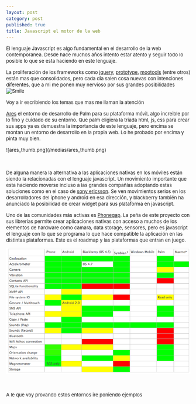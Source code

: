 ```yaml
---
layout: post
category: post
published: true
title: Javascript el motor de la web
---
```


<p><span style="font-size: small;">El lenguaje Javascript es algo fundamental en el desarrollo de la web contemporanea. Desde hace muchos años intento estar atento y seguir todo lo posible lo que se esta haciendo en este lenguaje. </span></p><p><span style="font-size: small;">La proliferación de los frameworks como <a href="http://jquery.com/">jquery</a>, <a href="http://www.prototypejs.org/">prototype</a>,&nbsp;<a href="http://mootools.net/">mootools</a>&nbsp;(entre otros) están mas que consolidados, pero cada día salen cosa nuevas con intenciones diferentes, que a mi me ponen muy nervioso por sus grandes posibilidades&nbsp;<img title="Smile" src="http://karlosgliberal.investic.net/sites/all/libraries/tinymce/jscripts/tiny_mce/plugins/emotions/img/smiley-smile.gif" border="0" alt="Smile" /></span></p><p><span style="font-size: small;">Voy a ir escribiendo los temas que mas me llaman la atención</span></p><p><span style="font-size: small;"><a title="ares" href="http://ares.palm.com/Ares/about.html">Ares</a> el entorno de desarrollo de Palm para su plataforma móvil, algo increible por lo fino y cuidado de su entorno. Que palm eligiera la triada html, js, css para crear sus apps ya es demuestra la importancia de este lenguaje, pero encima se montan un entorno de desarrollo en la propia web. Lo he probado por encima y pinta muy bien.</span></p><p><span style="font-size: small;">
![ares_thumb.png](/medias/ares_thumb.png)

</span></p><p><span style="font-size: small;"><br /></span></p><p><span style="font-size: small;">De alguna manera la alternativa a las aplicaciones nativas en los móviles están siendo la relacionadas con el lenguaje javascript. Un movimiento importante que esta haciendo moverse incluso a las grandes compañías adoptando estas soluciones como en el caso de <a href="http://developer.sonyericsson.com/site/global/docstools/browsing/p_browsing.jsp">sony ericsson</a>. Se ven movimientos serios en los desarrolladores del iphone y android en esa dirección, y blackberry también ha anunciado la posibilidad de crear widget para sus plataforma en javascript.</span></p><p><span style="font-size: small;"> Uno de las comunidades más activas es <a href="http://phonegap.com/">Phonegap</a>. La peña de este proyecto con sus librerias permite crear aplicaciones nativas con acceso a muchos de los elementos de hardware como camara, data storage, sensores, pero es javascript el lenguaje con lo que se programa lo que hace compatible la aplicación en las distintas plataformas. Este es el roadmap y las plataformas que entran en juego.</span></p><p>

![phonegap.png](/medias/phonegap.png)

</p><p><span style="font-size: small;"><br /></span></p><p><span style="font-size: small;">A le que voy provando estos entornos ire poniendo ejemplos</span></p><p><span style="font-size: small;"><br /></span></p>